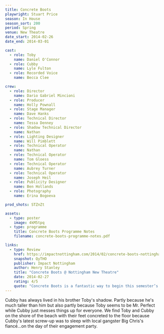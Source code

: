 ```yaml
---
title: Concrete Boots
playwright: Stuart Price
season: In House
season_sort: 200
period: Spring
venue: New Theatre
date_start: 2014-02-26
date_end: 2014-03-01

cast:
  - role: Toby
    name: Daniel O'Connor
  - role: Cubby
    name: Lyle Fulton
  - role: Recorded Voice
    name: Becca Clee

crew:
  - role: Director
    name: Dario Gabriel Mincioni
  - role: Producer
    name: Holly Pownall
  - role: Stage Manager
    name: Dave Hanks
  - role: Technical Director
    name: Tessa Denney
  - role: Shadow Technical Director
    name: Nathan
  - role: Lighting Designer
    name: Will Pimblett
  - role: Technical Operator
    name: Nathan
  - role: Technical Operator
    name: Tom Gloess
  - role: Technical Operator
    name: Aubrey Turner
  - role: Technical Operator
    name: Joseph Heil
  - role: Publicity Designer
    name: Ben Hollands
  - role: Photography
    name: Erina Bogoeva

prod_shots: STZnZt

assets:
  - type: poster
    image: 4kM5tpq
  - type: programme
    title: Concrete Boots Programme Notes
    filename: concrete-boots-programme-notes.pdf

links:
  - type: Review
    href: https://impactnottingham.com/2014/02/concrete-boots-nottingham-new-theatre/
    snapshot: QyTHO
    publisher: Impact Nottingham 
    author: Henry Stanley
    title: "Concrete Boots @ Nottingham New Theatre"
    date: 2014-02-27
    rating: 4/5
    quote: "Concrete Boots is a fantastic way to begin this semester’s New Theatre in-house season and it is well worth popping down to watch."
---
```


Cubby has always lived in his brother Toby's shadow. Partly because he's much taller than him but also partly because Toby seems to be Mr. Perfect while Cubby just messes things up for everyone. We find Toby and Cubby on the shore of the beach with their feet concreted to the floor because Cubby's latest screw-up was to sleep with local gangster Big Chris's fiancé...on the day of their engagement party.
